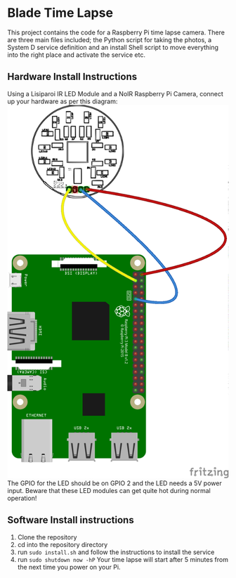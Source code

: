 # Blade Time Lapse
This project contains the code for a Raspberry Pi time lapse camera. There are three main files included; the Python script for taking the photos, a System D service definition and an install Shell script to move everything into the right place and activate the service etc.

## Hardware Install Instructions
Using a Lisiparoi IR LED Module and a NoIR Raspberry Pi Camera, connect up your hardware as per this diagram:
![Wiring Diagram](/docs/blade-wiring_bb.png)
The GPIO for the LED should be on GPIO 2 and the LED needs a 5V power input. Beware that these LED modules can get quite hot during normal operation!
## Software Install instructions
1. Clone the repository
2. cd into the repository directory
3. run ```sudo install.sh``` and follow the instructions to install the service
4. run ```sudo shutdown now -hP```
Your time lapse will start after 5 minutes from the next time you power on your Pi.
